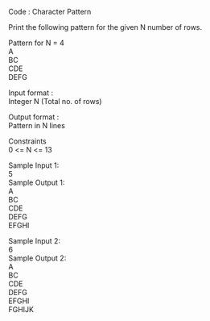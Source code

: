 Code : Character Pattern



Print the following pattern for the given N number of rows.            

Pattern for N = 4        
A         
BC           
CDE            
DEFG         

Input format :          
Integer N (Total no. of rows)          

Output format :         
Pattern in N lines          

Constraints         
0 <= N <= 13          

Sample Input 1:         
5         
Sample Output 1:          
A     
BC         
CDE        
DEFG        
EFGHI       

Sample Input 2:        
6       
Sample Output 2:          
A        
BC     
CDE        
DEFG       
EFGHI          
FGHIJK              
